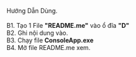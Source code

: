 Hướng Dẫn Dùng.</br>
</br>
B1. Tạo 1 File <b>"README.me"</b> vào ổ đĩa <b>"D"</b></br>
B2. Ghi nội dung vào.</br>
B3. Chạy file <b>ConsoleApp.exe</b></br>
B4. Mở file README.me xem.</br>
</br>
